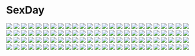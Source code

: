 # SexDay
![](https://konachan.com/image/7a12a9f2dfa70b829e66ec1a3d6547e8/Konachan.com%20-%20118871%20ass%20bath%20black_hair%20blue_eyes%20breasts%20brown_eyes%20green_eyes%20honda_masazumi%20horizon_ariadust%20long_hair%20megami%20nipples%20nude%20purple_hair%20scan%20towel.jpg)
![](https://konachan.com/image/8f3e6cc858a0b6ec2544251d580af498/Konachan.com%20-%20149843%20blonde_hair%20blue_eyes%20chou_chou%20chou_chou_natural%20game_cg%20jpeg_artifacts%20mugen_souls.jpg)
![](https://konachan.com/image/8f6642f9b3ae70149edd627e8acb34fa/Konachan.com%20-%2080424%20alice_margatroid%20doll%20kirisame_marisa%20shanghai_doll%20touhou%20witch.jpg)
![](https://konachan.com/image/59dfb69c6d1b6c7c6ad207c2eeefddb4/Konachan.com%20-%20127959%20blue_hair%20dress%20hat%20nopan%20pussy%20red_eyes%20remilia_scarlet%20sako_%28bosscoffee%29%20touhou%20uncensored%20vampire%20weapon%20wings.jpg)
![](https://konachan.com/jpeg/17d0210e478f210d2ffc048f5c3c27bc/Konachan.com%20-%20259317%20luo_tianyi%20tidsean%20vocaloid%20vocaloid_china.jpg)
![](https://konachan.com/image/74204f682b6e752ee3cc4ae459128c95/Konachan.com%20-%20262089%20black_eyes%20black_hair%20bodysuit%20breasts%20gloves%20green_eyes%20horns%20long_hair%20male%20navel%20nipples%20pink_hair%20pussy%20sex%20short_hair%20tears%20zero_two.jpg)
![](https://konachan.com/jpeg/d6859451f1218998e73924afe4997629/Konachan.com%20-%20164817%20asahi_%28ge_nyu%29%20breasts%20hatsune_miku%20miku_append%20navel%20vocaloid.jpg)
![](https://konachan.com/image/a3f727ad94a101a030fb30d52fcecca3/Konachan.com%20-%20193697%20athrun1120%20dress%20gun%20mechagirl%20mobile_suit_gundam%20mobile_suit_gundam_unicorn%20sword%20thighhighs%20weapon.jpg)
![](https://konachan.com/jpeg/1e92c7900f8cc5321034ac9449b7d4a4/Konachan.com%20-%20115060%20blue_eyes%20blue_hair%20dress%20hatsune_miku%20karakuri_pierrot_%28vocaloid%29%20long_hair%20mokoppe%20tears%20vocaloid.jpg)
![](https://konachan.com/jpeg/a8c8702722e49de1a36842b668b4e025/Konachan.com%20-%20267503%20dk_senie%20nobody%20original%20reflection%20scenic.jpg)
![](https://konachan.com/jpeg/14567224df732d9affae4d8bcab0cde4/Konachan.com%20-%20272074%202girls%20barefoot%20black_hair%20kurosawa_ruby%20long_hair%20matsuura_kanan%20polychromatic%20ponytail%20red_hair%20short_hair%20shoujo_ai%20skirt%20twintails.jpg)
![](https://konachan.com/jpeg/900e737020c7dbdc030685239f9ada58/Konachan.com%20-%20276344%20aoe_matsuri%20bed%20bicolored_eyes%20breasts%20brown_hair%20hoshina_meito%20kimono%20long_hair%20navel%20nipples%20no_bra%20nopan%20original%20pussy%20see_through%20undressing.jpg)
![](https://konachan.com/jpeg/565b469d815135b518f1276f3adf151e/Konachan.com%20-%20247531%20all_male%20black_hair%20boots%20ensemble_stars%21%20gloves%20hat%20male%20necklace%20ponytail%20red_eyes%20sakuma_rei%20waifu2x%20xia_%28ryugo%29.jpg)
![](https://konachan.com/jpeg/654f3f244a62b7d69ab49b97d0c153e6/Konachan.com%20-%2083350%20ookami-san_to_shichinin_no_nakama-tachi%20transparent%20usami_mimi%20vector.jpg)
![](https://konachan.com/image/08284d74c76b6a224f88f452cfccfe3c/Konachan.com%20-%2068171%20animal_ears%20catgirl%20game_cg%20gray_hair%20hanafubuki%20panties%20red_eyes%20sakuramori_akasha%20school_uniform%20underwear.jpg)
![](https://konachan.com/image/42abc657794773671189b9b016022ba3/Konachan.com%20-%20173815%20brown_hair%20camera%20gray%20loundraw%20original%20scarf.jpg)
![](https://konachan.com/image/41e2e85792e7d6ee47775f48aef6d3fc/Konachan.com%20-%20121831%20blonde_hair%20game_cg%20haruka_natsuki%20red_eyes%20tae%20underwear%20yurikago_kara_tenshi_made.jpg)
![](https://konachan.com/jpeg/35b8941219e9836df4788e158b3d3663/Konachan.com%20-%20140774%20blush%20helgarose_von_falkenmayer%20japanese_clothes%20kimono%20muv-luv%20muv-luv_alternative%20panties%20socks%20underwear%20wet.jpg)
![](https://konachan.com/image/2d6d524076ec449df7b891c24074c620/Konachan.com%20-%20261906%20ass%20eromanga-sensei%20hayyan%20izumi_sagiri%20loli%20panty_pull.jpg)
![](https://konachan.com/image/dc2e94fd570b1b04354157f7e60080fe/Konachan.com%20-%2078150%20baiken%20chipp_zanuff%20guilty_gear%20kuradoberi_jam%20order_sol%20slayer%20sol_badguy.jpg)
![](https://konachan.com/image/afe3d812c9ae05236d0f08e61dc0d605/Konachan.com%20-%20305749%202girls%20ass%20blonde_hair%20cameltoe%20long_hair%20niliu_chahui%20original%20panties%20pussy_juice%20red_eyes%20ribbons%20thighhighs%20tokisaki_mio%20underwear%20white_hair.jpg)
![](https://konachan.com/image/5ca9c5b3bc5178af9979fc1b62bbc9db/Konachan.com%20-%2031637%20ayanami_rei%20neon_genesis_evangelion.jpg)
![](https://konachan.com/image/95185ce498b1e7aac24c6bd20c339799/Konachan.com%20-%2021052%20demonbane%20deus_machina_demonbane%20ennea.jpg)
![](https://konachan.com/image/20be2349973937525c2d2762bd762be2/Konachan.com%20-%2083017%20ass%20carnelian%20fujita_nodoka%20panties%20para-sol%20underwear.jpg)
![](https://konachan.com/image/098329f83cc5e02492e343389a1d5852/Konachan.com%20-%20301185%20akatsuki_%28kancolle%29%20anthropomorphism%20black_hair%20blush%20close%20crying%20kantai_collection%20long_hair%20school_uniform%20taisho_%28gumiyuki%29%20tears.jpg)
![](https://konachan.com/jpeg/8d1e9c4b153862d303b8927a2389f9a5/Konachan.com%20-%20263601%20all_male%20boots%20brown_hair%20food%20gloves%20hat%20link_%28zelda%29%20male%20mimme_%28haenakk7%29%20pointed_ears%20short_hair%20sleeping%20the_legend_of_zelda%20waifu2x.jpg)
![](https://konachan.com/image/f80dddb30005102c548a67f3b055a1e8/Konachan.com%20-%20192922%20bicolored_eyes%20brown_hair%20candy%20hajida%20lollipop%20long_hair%20original%20skirt%20thighhighs%20zettai_ryouiki.jpg)
![](https://konachan.com/image/fb19137e998e65812b53697b735bd92c/Konachan.com%20-%20281247%203d%20building%20city%20long_hair%20original%20pixiv_fantasia%20scenic%20snow%20swd3e2%20watermark.jpg)
![](https://konachan.com/jpeg/fee37a0a97c4cb3ef954f0fd0ddf12ee/Konachan.com%20-%20197269%20hatsune_miku%20long_hair%20polychromatic%20stairs%20thighhighs%20tie%20tower_of_sunz_%28vocaloid%29%20twintails%20vocaloid.jpg)
![](https://konachan.com/jpeg/9e28500c664bcad258ea5bd4bc1e6463/Konachan.com%20-%20194399%20blonde_hair%20blue_eyes%20book%20breasts%20cleavage%20glasses%20hat%20i-8_%28kancolle%29%20school_swimsuit%20signed%20swimsuit%20thighhighs%20toshi_gahara%20underwater%20water.jpg)
![](https://konachan.com/image/fdb979e72586291e85a588e62b41e95e/Konachan.com%20-%20193771%20blue_eyes%20book%20brown_hair%20leaves%20long_hair%20naruse_chisato%20original%20paper%20school_uniform%20skirt%20thighhighs%20zettai_ryouiki.jpg)
![](https://konachan.com/image/885419fa27bfaa28720306ae5c44d223/Konachan.com%20-%2017344%20animal%20azuma_kiyohiko%20elephant%20koiwai_yotsuba%20white%20yotsubato%21.jpg)
![](https://konachan.com/jpeg/3341be7452289a2df1ad6b4d120d1314/Konachan.com%20-%20243158%20aqua_hair%20bed%20blush%20breast_hold%20breasts%20censored%20game_cg%20mitsumomo_mamu%20navel%20nipples%20nude%20penis%20pussy_juice%20sex%20short_hair%20spread_legs.jpg)
![](https://konachan.com/image/6f0b27ec0ad57cb80f75cba6f93bcd93/Konachan.com%20-%2078390%20hatsune_miku%20miku_append%20twintails%20vocaloid.jpg)
![](https://konachan.com/image/d77b0fadf9eac7343194bf63b6faf2dc/Konachan.com%20-%208037%20cradle%20flandre_scarlet%20red%20touhou%20vampire.jpg)
![](https://konachan.com/image/edba0ae3515095930d96f1b1e2911536/Konachan.com%20-%20261607%202girls%20ball%20blue_eyes%20breasts%20brown_hair%20choker%20cleavage%20demon%20doll%20headdress%20horns%20logo%20loli%20onmyouji%20short_hair%20stockings%20tattoo%20white_hair.jpg)
![](https://konachan.com/image/5cef8b452183e8e471180ed9031a01f7/Konachan.com%20-%20138866%20airy%20amil%20bikini%20breasts%20cleavage%20neris%20nyantype%20scan%20shining_hearts%20swimsuit.jpg)
![](https://konachan.com/image/72d712adab3b7584301bf3ef0eacc9ef/Konachan.com%20-%2066525%20furfur%20tagme%20umineko_no_naku_koro_ni%20zepar.jpg)
![](https://konachan.com/jpeg/f76e09f54c14eb7e1e425d98f83ab151/Konachan.com%20-%20296404%20breasts%20brown_hair%20close%20glasses%20hoodie%20nipples%20no_bra%20original%20pajamas%20purple_eyes%20short_hair%20tatami_to_hinoki%20waifu2x.jpg)
![](https://konachan.com/jpeg/90731759f5f6def9298528dbcaf486e6/Konachan.com%20-%20292317%20anthropomorphism%20azur_lane%20bikini%20formidable_%28azur_lane%29%20signed%20swimsuit%20thighhighs%20wsman.jpg)
![](https://konachan.com/image/2ea897ad947c4b65de88decfaad58e3a/Konachan.com%20-%20243273%20aqua_eyes%20ass%20barefoot%20blush%20bow%20breasts%20eromanga-sensei%20gray_hair%20izumi_sagiri%20loli%20long_hair%20mirror%20no_bra%20panties%20pikuharu%20reflection%20underwear.jpg)
![](https://konachan.com/image/c0e695c266f16e83b7c72da7bbd0a11f/Konachan.com%20-%20194571%20black_hair%20bow%20brown_hair%20dress%20hoshii_hisa%20love_live%21_school_idol_project%20red_eyes%20tears%20twintails%20wings%20wink%20yazawa_kotarou%20yazawa_nico.jpg)
![](https://konachan.com/image/0dc59eebaa5f8cd77198fb13f2e1a789/Konachan.com%20-%2099990%20aqua_eyes%20aqua_hair%20hatsune_miku%20iganseijin%20leek%20panties%20striped_panties%20thighhighs%20twintails%20underwear%20vocaloid%20zoom_layer.jpg)
![](https://konachan.com/image/78b5ef2243b181d5a23a50276d9ed0d1/Konachan.com%20-%20292428%20armor%20blue_eyes%20blue_hair%20cape%20dress%20eyepatch%20gloves%20group%20hat%20long_hair%20male%20navel%20pantyhose%20red_eyes%20shorts%20snow%20sword%20weapon%20wings%20winter%20yamyom.jpg)
![](https://konachan.com/jpeg/2b46502d9044e34fbcba4c19ad188bfe/Konachan.com%20-%20140539%20akatsuki_no_goei%20bed%20blush%20breast_grab%20breasts%20brown_hair%20fingering%20game_cg%20nipples%20no_bra%20panties%20short_hair%20syangrila%20tomose_shunsaku%20underwear.jpg)
![](https://konachan.com/image/35da260eb9bd3bc8f9af6592034705e7/Konachan.com%20-%2062242%20animal_ears%20catgirl%20eyepatch%20tagme.jpg)
![](https://konachan.com/image/584e451bf29d8477a5e70a7ee1bb92f0/Konachan.com%20-%20115014%20kagamine_rin%20mirre%20vocaloid.jpg)
![](https://konachan.com/image/5493e2322d47f7f3f1578a697d30838a/Konachan.com%20-%2097412%20mima%20touhou.jpg)
![](https://konachan.com/image/4fda8a55ded49d4a5cc4304d21be2d15/Konachan.com%20-%2081246%20blood%20fate_testarossa%20mahou_shoujo_lyrical_nanoha%20mahou_shoujo_lyrical_nanoha_strikers%20signum%20takamachi_nanoha%20torn_clothes.jpg)
![](https://konachan.com/image/9f18204b493e3944e5022dacaaa27cde/Konachan.com%20-%20182975%20black_bullet%20dress%20elbow_gloves%20gloves%20hat%20purple_eyes%20purple_hair%20seitenshi%20sirills%20thighhighs.jpg)
![](https://konachan.com/jpeg/0a94d89bf7c1799545ffd03679d60d00/Konachan.com%20-%20291619%20anthropomorphism%20azur_lane%20belfast_%28azur_lane%29%20breasts%20cleavage%20glasses%20group%20kiyosato0928%20loli%20long_hair%20maid%20pantyhose%20short_hair%20sirius_%28azur_lane%29.jpg)
![](https://konachan.com/jpeg/22a2f629ed51124ceeacaae7ada80edb/Konachan.com%20-%20276040%20ass%20bow%20gochuumon_wa_usagi_desu_ka%3F%20guraasan%20hoto_cocoa%20orange_hair%20panties%20pantyhose%20purple_eyes%20short_hair%20skirt%20underwear%20uniform%20waitress.jpg)
![](https://konachan.com/image/ce0026cfec3a57ca4315a1081ccfe7e3/Konachan.com%20-%20206480%20aki_%28akisora_hiyori%29%20blush%20brown_hair%20building%20green_eyes%20group%20original%20panties%20panty_pull%20purple_hair%20school_uniform%20short_hair%20underwear%20wet.jpg)
![](https://konachan.com/jpeg/e2f2e72a8900b2dfbc664dfe1470e114/Konachan.com%20-%20203861%20barefoot%20book%20bunny%20computer%20cross%20gabriel_dropout%20gabriel_white_tenma%20halo%20headphones%20long_hair%20necklace%20orange_hair%20ukami.jpg)
![](https://konachan.com/image/b69131e0c691469ee661d71ef85ea85e/Konachan.com%20-%20198936%20ass%20bed%20black_hair%20blush%20dark_skin%20hunie_pop%20kyanna_delrio%20long_hair%20ninamo%20nipples%20underwear%20undressing.jpg)
![](https://konachan.com/jpeg/5638b04047f9766013dd57765dd982b7/Konachan.com%20-%20196409%20gahata_meiji%20navel%20pink_eyes%20pink_hair%20topless%20toudou_charo%20utau.jpg)
![](https://konachan.com/image/eef6630945b8bc14157887c914c244b2/Konachan.com%20-%20103200%20blue_eyes%20chinese_clothes%20chinese_dress%20flowers%20geister%20izayoi_sakuya%20pantyhose%20realistic%20signed%20touhou%20white_hair.jpg)
![](https://konachan.com/jpeg/a1aa791dc045ffb836cabd11b1b9dd91/Konachan.com%20-%20275530%20aqua_eyes%20black_hair%20blue_eyes%20chikanoko%20demon%20dress%20food%20group%20hoodie%20horns%20long_hair%20orange%20pink_hair%20ponytail%20red_eyes%20tail%20twintails%20wings.jpg)
![](https://konachan.com/image/a418fe94c171158eb2e929b4349b4588/Konachan.com%20-%2025831%20fate_%28series%29%20fate_stay_night%20purple_hair%20rider%20type-moon%20weapon.jpeg)
![](https://konachan.com/image/d04f92ff6c2f275584082219b4cc02c1/Konachan.com%20-%2028212%20alice_parade%20bed%20blush%20breasts%20brown_eyes%20brown_hair%20censored%20game_cg%20hitorimeno_alice%20itou_noiji%20long_hair%20nipples%20nude%20unisonshift.jpg)
![](https://konachan.com/image/f3586986546b19594e8f4a4976c88a96/Konachan.com%20-%2074834%20angel_beats%21%20feathers%20myaaco%20orange_eyes%20tachibana_kanade%20tears.jpg)
![](https://konachan.com/image/a8c29b3e7a594bf011c179d759ff70ad/Konachan.com%20-%20211028%20green_eyes%20ibarazaki_emi%20jpeg_artifacts%20katawa_shoujo%20mike_inel%20red_hair%20signed%20twintails%20zoom_layer.jpg)
![](https://konachan.com/image/1b4c582348d65cc4c76af40d7198aac2/Konachan.com%20-%20211625%20aqua_eyes%20aqua_hair%20building%20city%20hatsune_miku%20hunxiao_xingshuang%20long_hair%20ribbons%20school_uniform%20twintails%20umbrella%20vocaloid%20water.jpg)
![](https://konachan.com/image/494f93e1a905ddd6804656203935b6eb/Konachan.com%20-%2078702%20hinamori_amu%20hoshina_utau%20pink_hair%20shugo_chara%20yellow_eyes.jpg)
![](https://konachan.com/image/b1dd6228503f8866b3ccdcbf0fababd0/Konachan.com%20-%20129023%20brown_hair%20meiko%20short_hair%20vocaloid%20wedding_attire%20white.jpg)
![](https://konachan.com/jpeg/0c13d659cbb32695a7b7e95042603ed2/Konachan.com%20-%20285030%20blush%20brown_hair%20flowers%20grass%20green_eyes%20leaves%20original%20panpaka_red%20school_uniform%20short_hair%20skirt.jpg)
![](https://konachan.com/image/af3fd669eeaf786ba46cdb6350edf903/Konachan.com%20-%20296914%20aoandon%20demon%20drums%20fireworks%20group%20guitar%20instrument%20male%20mia0309%20microphone%20onmyouji%20piano%20tagme_%28character%29.jpg)
![](https://konachan.com/jpeg/d281dff55ce1b6226fdb5a345e4e2587/Konachan.com%20-%20187384%20aimai_renai%20ass%20black_hair%20breasts%20censored%20game_cg%20long_hair%20nude%20penis%20purple_eyes%20pussy%20saeki_emi%20satofuji_masato%20sex.jpg)
![](https://konachan.com/image/10e2ae401b5eb099704110125899c61d/Konachan.com%20-%20132593%20angel%20bow_%28weapon%29%20c.z.%20dress%20feathers%20kaname_madoka%20long_hair%20mahou_shoujo_madoka_magica%20pink_hair%20space%20ultimate_madoka%20weapon%20wings.jpg)
![](https://konachan.com/image/5ab5115c64bd4801d00578c7256da7cf/Konachan.com%20-%20292936%20black_hair%20blood%20bow%20breasts%20cleavage%20demon%20fire%20gag%20horns%20kamado_nezuko%20kimetsu_no_yaiba%20kimono%20long_hair%20moon%20nekobell%20night%20nopan%20red_eyes%20tattoo.jpg)
![](https://konachan.com/image/9539b98e8585c68db1d191cc6a635437/Konachan.com%20-%20307679%20all_male%20brown_hair%20foo_midori%20male%20original%20short_hair%20signed%20sleeping.jpg)
![](https://konachan.com/image/aa51323cf6bed9f38871f1f719c86f65/Konachan.com%20-%209050%20all_male%20archer%20fate_%28series%29%20fate_stay_night%20male.jpg)
![](https://konachan.com/image/e8b7ee5bff0bf40592f59eade12f4648/Konachan.com%20-%20239842%20blonde_hair%20censored%20flat_chest%20golden_darkness%20long_hair%20misakamitoko0903%20navel%20pussy%20school_uniform%20sex%20to_love_ru%20to_love_ru_darkness%20twintails.jpg)
![](https://konachan.com/image/360ffccf8b519c3d3e7e9d4f8ceb4632/Konachan.com%20-%20177008%20boots%20brown_eyes%20elbow_gloves%20gloves%20katana%20long_hair%20original%20shou_mai%20skirt%20sword%20thighhighs%20twintails%20weapon.jpg)
![](https://konachan.com/image/ac4acafd36eaf49b91f47d3c311a1c11/Konachan.com%20-%20128026%20animal_ears%20original%20pashikiso%20tagme%20tail.jpg)
![](https://konachan.com/image/28e980f2a9647e266361b4aaab69fdd6/Konachan.com%20-%2056756%20shirogane_no_soleil%20tsurugi_hagane.jpg)
![](https://konachan.com/jpeg/ca7d59b3eea947eb75facfd348e22ee1/Konachan.com%20-%20255068%202girls%20ass%20bodysuit%20breasts%20bug_system%20building%20city%20clouds%20game_cg%20garter_belt%20long_hair%20red_eyes%20scenic%20sideboob%20sky%20stockings%20thighhighs%20white_hair.jpg)
![](https://konachan.com/image/f7261b0167d3a89d14ff2f6c0219397a/Konachan.com%20-%20125160%20book%20brown_hair%20green_eyes%20noumin%20rita_mordio%20tales_of_vesperia%20thighhighs.jpg)
![](https://konachan.com/jpeg/4944e5b2bbc971038742eeaf3ba7abc3/Konachan.com%20-%20259722%20blush%20breasts%20brown_eyes%20brown_hair%20cleavage%20esoragoto%20long_hair%20no_bra%20original%20school_uniform%20skirt%20wet.jpg)
![](https://konachan.com/jpeg/1a41e98c10ffa93a51252a04c33a92b9/Konachan.com%20-%20254544%20animal_ears%20anthropomorphism%20atago_%28azur_lane%29%20azur_lane%20black_hair%20braids%20breasts%20brown_eyes%20cleavage%20dress%20foxgirl%20gloves%20long_hair%20red_cucumber.jpg)
![](https://konachan.com/jpeg/0c26988689ade4f49b0e3819ec109b54/Konachan.com%20-%20107184%20akisoba%20game_cg%20mina_plum_hellsing%20panties%20pink_hair%20rpg_gakuen%20skirt%20skirt_lift%20striped_panties%20thighhighs%20underwear%20waitress.jpg)
![](https://konachan.com/jpeg/0939f5b2513bbb49627cc4803c34df52/Konachan.com%20-%20221548%20aikawa_chiho%20black_hair%20brown_eyes%20brown_hair%20chibi%20hasegawa_fumi%20heart%20kiss%20okano_kei%20school_uniform%20shoujo_ai%20watage_%28lucky_yyg%29%20yuyushiki.jpg)
![](https://konachan.com/image/9d7635c3855081c3689423e88d4e2dfb/Konachan.com%20-%2041871%20blue%20kopin%20luminous_arc.jpg)
![](https://konachan.com/image/3ff9a2f73177f410fe95d1e8834c77fc/Konachan.com%20-%2019784%20eclair%20kiddy_grade.jpg)
![](https://konachan.com/image/a6fcf8373458b60df91ef7aeab2279c9/Konachan.com%20-%2078368%20bandage%20blue_eyes%20braids%20hat%20hong_meiling%20long_hair%20red_hair%20ribbons%20sukage%20touhou.jpg)
![](https://konachan.com/image/c63095f2f764873628e53ee001b019f9/Konachan.com%20-%20224830%20boots%20breasts%20demon%20horns%20kozue_akari%20long_hair%20navel%20original%20pink_hair%20red_eyes%20succubus%20thighhighs%20white.jpg)
![](https://konachan.com/jpeg/c44abfa4e111579885411401728210b3/Konachan.com%20-%20278175%20black_hair%20close%20flowers%20green_eyes%20headdress%20idolmaster%20idolmaster_cinderella_girls%20long_hair%20nishimura_eri%20petals%20shibuya_rin%20waifu2x.jpg)
![](https://konachan.com/jpeg/018681ff95246ff4a8490ca98c28a361/Konachan.com%20-%20285444%20anus%20blonde_hair%20blush%20breasts%20game_cg%20nude%20ponytail%20pussy%20pussy_juice%20sex%20spread_legs%20tentacles%20thighhighs%20uncensored%20wanaca%20yellow_eyes.jpg)
![](https://konachan.com/image/fecb067e415333066e0376fb6b3447b3/Konachan.com%20-%20230215%20boots%20brown_hair%20cherry_blossoms%20flowers%20grass%20kikivi%20kuon_%28utawarerumono%29%20long_hair%20male%20ponytail%20short_hair%20tree%20utawarerumono%20yellow_eyes.jpg)
![](https://konachan.com/image/6e0072ac6b1e81c53dd123ce628efd61/Konachan.com%20-%20258311%20armor%20breasts%20building%20cleavage%20clouds%20dress%20elbow_gloves%20fang%20gloves%20god_hunter%20horns%20night%20panties%20pink_hair%20short_hair%20sky%20underwear%20weapon.jpg)
![](https://konachan.com/jpeg/9a694bb82a95f97062a4b35def12ce52/Konachan.com%20-%2072403%20hidamari_sketch%20miyako%20yuno.jpg)
![](https://konachan.com/image/7da3298de69cea136c65a2f0c5a9157b/Konachan.com%20-%20106820%20brown_eyes%20brown_hair%20goto_p%20headband%20k-on%21%20school_uniform%20short_hair%20tainaka_ritsu.jpg)
![](https://konachan.com/jpeg/cda7d120f8517acf33308952254a4244/Konachan.com%20-%20225988%20animal_ears%20astronauts%20black_hair%20blush%20catgirl%20game_cg%20green_eyes%20himeno_haruka%20long_hair%20ponytail%20rozea%20scarf%20skirt%20tail%20thighhighs%20zettai_ryouiki.jpg)
![](https://konachan.com/jpeg/400646a74fbb64d757d0036f5e0aeaa5/Konachan.com%20-%20284046%202girls%20amatsuki_hirume%20amatsuki_koyomi%20aqua_eyes%20black_hair%20blush%20brown_hair%20emia_%28castilla%29%20fang%20gloves%20long_hair%20petals%20red_eyes%20utouto_official.jpg)
![](https://konachan.com/jpeg/38253779b391ebd3def7f1ea33b66f0f/Konachan.com%20-%20299082%20bed%20blush%20brown_eyes%20brown_hair%20catgirl%20flat_chest%20maeshimashi%20no_bra%20original%20short_hair.jpg)
![](https://konachan.com/image/906002d73d46e8c0261d77c0ce47b5ee/Konachan.com%20-%20172663%20black_hair%20blush%20brown_eyes%20brown_hair%20natsume_asako%20rito453%20sasahara_souhei%20tonari_no_kaibutsu-kun%20white.jpg)
![](https://konachan.com/jpeg/6da14a3282fe4ad6cfa71e1e9394544b/Konachan.com%20-%20251425%20blush%20braids%20breasts%20cait%20elbow_gloves%20gloves%20horns%20japanese_clothes%20long_hair%20nipples%20pointed_ears%20purple_eyes%20purple_hair%20thighhighs%20umbrella%20white.jpg)
![](https://konachan.com/jpeg/c01a49b9089adb31a1377e00fda149c4/Konachan.com%20-%20261388%20akabane_hibame%20black_hair%20blush%20clouds%20kneehighs%20long_hair%20original%20paper%20red_eyes%20school_uniform%20skirt%20sky%20twintails.jpg)
![](https://konachan.com/jpeg/224cc41f5520f89f5a7abaa4388364bf/Konachan.com%20-%20298890%202girls%20ass%20breasts%20kinhasu%20kiss%20nipples%20school_uniform%20shinjou_akane%20ssss.gridman%20takarada_rikka%20yuri.jpg)
![](https://konachan.com/image/a3d12cec59846e5223ae773b16ace60b/Konachan.com%20-%2026516%20black_hair%20bleach%20clouds%20dress%20kuchiki_rukia%20kurosaki_ichigo%20male%20orange_hair%20scarf%20short_hair%20sky.jpeg)
